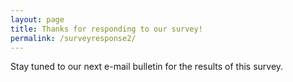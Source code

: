 ```yaml
---
layout: page
title: Thanks for responding to our survey!
permalink: /surveyresponse2/
---
```


Stay tuned to our next e-mail bulletin for the results of this survey.